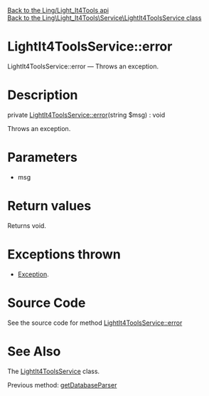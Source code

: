 [Back to the Ling/Light_It4Tools api](https://github.com/lingtalfi/Light_It4Tools/blob/master/doc/api/Ling/Light_It4Tools.md)<br>
[Back to the Ling\Light_It4Tools\Service\LightIt4ToolsService class](https://github.com/lingtalfi/Light_It4Tools/blob/master/doc/api/Ling/Light_It4Tools/Service/LightIt4ToolsService.md)


LightIt4ToolsService::error
================



LightIt4ToolsService::error — Throws an exception.




Description
================


private [LightIt4ToolsService::error](https://github.com/lingtalfi/Light_It4Tools/blob/master/doc/api/Ling/Light_It4Tools/Service/LightIt4ToolsService/error.md)(string $msg) : void




Throws an exception.




Parameters
================


- msg

    


Return values
================

Returns void.


Exceptions thrown
================

- [Exception](http://php.net/manual/en/class.exception.php).&nbsp;







Source Code
===========
See the source code for method [LightIt4ToolsService::error](https://github.com/lingtalfi/Light_It4Tools/blob/master/Service/LightIt4ToolsService.php#L134-L137)


See Also
================

The [LightIt4ToolsService](https://github.com/lingtalfi/Light_It4Tools/blob/master/doc/api/Ling/Light_It4Tools/Service/LightIt4ToolsService.md) class.

Previous method: [getDatabaseParser](https://github.com/lingtalfi/Light_It4Tools/blob/master/doc/api/Ling/Light_It4Tools/Service/LightIt4ToolsService/getDatabaseParser.md)<br>

